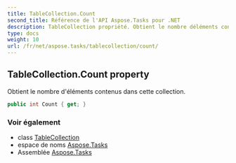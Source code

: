 ```yaml
---
title: TableCollection.Count
second_title: Référence de l'API Aspose.Tasks pour .NET
description: TableCollection propriété. Obtient le nombre déléments contenus dans cette collection.
type: docs
weight: 10
url: /fr/net/aspose.tasks/tablecollection/count/
---
```

## TableCollection.Count property

Obtient le nombre d'éléments contenus dans cette collection.

```csharp
public int Count { get; }
```

### Voir également

* class [TableCollection](../)
* espace de noms [Aspose.Tasks](../../tablecollection/)
* Assemblée [Aspose.Tasks](../../../)


